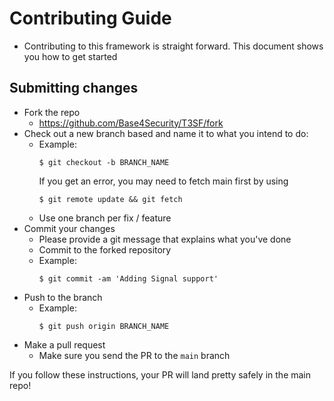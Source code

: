 # Contributing Guide

- Contributing to this framework is straight forward. This document shows you how to get started

## Submitting changes

- Fork the repo
  - <https://github.com/Base4Security/T3SF/fork>
- Check out a new branch based and name it to what you intend to do:
  - Example:
    ````
    $ git checkout -b BRANCH_NAME
    ````
    If you get an error, you may need to fetch main first by using
    ````
    $ git remote update && git fetch
    ````
  - Use one branch per fix / feature
- Commit your changes
  - Please provide a git message that explains what you've done
  - Commit to the forked repository
  - Example:
    ````
    $ git commit -am 'Adding Signal support'
    ````
- Push to the branch
  - Example:
    ````
    $ git push origin BRANCH_NAME
    ````
- Make a pull request
  - Make sure you send the PR to the <code>main</code> branch

If you follow these instructions, your PR will land pretty safely in the main repo!
